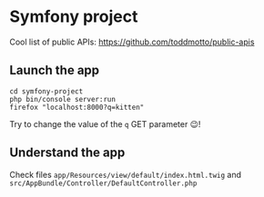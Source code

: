 Symfony project
===============

Cool list of public APIs: https://github.com/toddmotto/public-apis

## Launch the app

```shell
cd symfony-project
php bin/console server:run
firefox "localhost:8000?q=kitten"
```

Try to change the value of the `q` GET parameter :wink:!

## Understand the app

Check files `app/Resources/view/default/index.html.twig` and `src/AppBundle/Controller/DefaultController.php`
